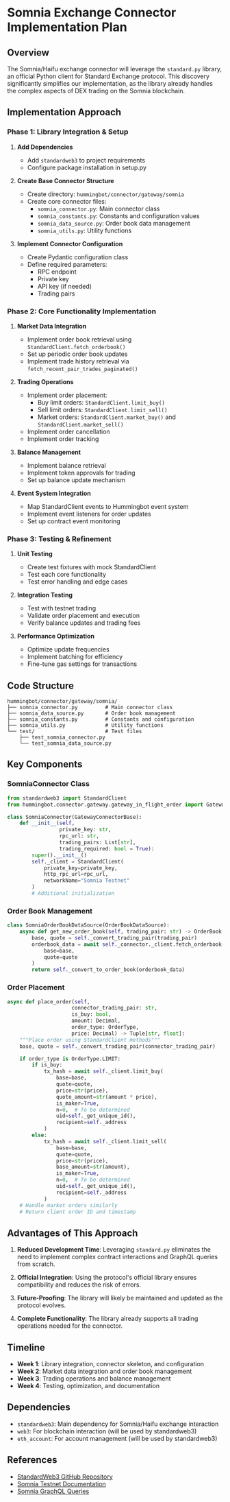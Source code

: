 # Somnia Exchange Connector Implementation Plan

## Overview

The Somnia/Haifu exchange connector will leverage the `standard.py` library, an official Python client for Standard Exchange protocol. This discovery significantly simplifies our implementation, as the library already handles the complex aspects of DEX trading on the Somnia blockchain.

## Implementation Approach

### Phase 1: Library Integration & Setup

1. **Add Dependencies**
   - Add `standardweb3` to project requirements
   - Configure package installation in setup.py

2. **Create Base Connector Structure**
   - Create directory: `hummingbot/connector/gateway/somnia`
   - Create core connector files:
     - `somnia_connector.py`: Main connector class
     - `somnia_constants.py`: Constants and configuration values
     - `somnia_data_source.py`: Order book data management
     - `somnia_utils.py`: Utility functions

3. **Implement Connector Configuration**
   - Create Pydantic configuration class
   - Define required parameters:
     - RPC endpoint
     - Private key
     - API key (if needed)
     - Trading pairs

### Phase 2: Core Functionality Implementation

1. **Market Data Integration**
   - Implement order book retrieval using `StandardClient.fetch_orderbook()`
   - Set up periodic order book updates
   - Implement trade history retrieval via `fetch_recent_pair_trades_paginated()`

2. **Trading Operations**
   - Implement order placement:
     - Buy limit orders: `StandardClient.limit_buy()`
     - Sell limit orders: `StandardClient.limit_sell()`
     - Market orders: `StandardClient.market_buy()` and `StandardClient.market_sell()`
   - Implement order cancellation
   - Implement order tracking

3. **Balance Management**
   - Implement balance retrieval
   - Implement token approvals for trading
   - Set up balance update mechanism

4. **Event System Integration**
   - Map StandardClient events to Hummingbot event system
   - Implement event listeners for order updates
   - Set up contract event monitoring

### Phase 3: Testing & Refinement

1. **Unit Testing**
   - Create test fixtures with mock StandardClient
   - Test each core functionality
   - Test error handling and edge cases

2. **Integration Testing**
   - Test with testnet trading
   - Validate order placement and execution
   - Verify balance updates and trading fees

3. **Performance Optimization**
   - Optimize update frequencies
   - Implement batching for efficiency
   - Fine-tune gas settings for transactions

## Code Structure

```
hummingbot/connector/gateway/somnia/
├── somnia_connector.py         # Main connector class
├── somnia_data_source.py       # Order book management
├── somnia_constants.py         # Constants and configuration
├── somnia_utils.py             # Utility functions
└── test/                       # Test files
    ├── test_somnia_connector.py
    └── test_somnia_data_source.py
```

## Key Components

### SomniaConnector Class

```python
from standardweb3 import StandardClient
from hummingbot.connector.gateway.gateway_in_flight_order import GatewayInFlightOrder

class SomniaConnector(GatewayConnectorBase):
    def __init__(self,
                 private_key: str,
                 rpc_url: str,
                 trading_pairs: List[str],
                 trading_required: bool = True):
        super().__init__()
        self._client = StandardClient(
            private_key=private_key,
            http_rpc_url=rpc_url,
            networkName="Somnia Testnet"
        )
        # Additional initialization
```

### Order Book Management

```python
class SomniaOrderBookDataSource(OrderBookDataSource):
    async def get_new_order_book(self, trading_pair: str) -> OrderBook:
        base, quote = self._convert_trading_pair(trading_pair)
        orderbook_data = await self._connector._client.fetch_orderbook(
            base=base,
            quote=quote
        )
        return self._convert_to_order_book(orderbook_data)
```

### Order Placement

```python
async def place_order(self,
                     connector_trading_pair: str,
                     is_buy: bool,
                     amount: Decimal,
                     order_type: OrderType,
                     price: Decimal) -> Tuple[str, float]:
    """Place order using StandardClient methods"""
    base, quote = self._convert_trading_pair(connector_trading_pair)

    if order_type is OrderType.LIMIT:
        if is_buy:
            tx_hash = await self._client.limit_buy(
                base=base,
                quote=quote,
                price=str(price),
                quote_amount=str(amount * price),
                is_maker=True,
                n=0,  # To be determined
                uid=self._get_unique_id(),
                recipient=self._address
            )
        else:
            tx_hash = await self._client.limit_sell(
                base=base,
                quote=quote,
                price=str(price),
                base_amount=str(amount),
                is_maker=True,
                n=0,  # To be determined
                uid=self._get_unique_id(),
                recipient=self._address
            )
    # Handle market orders similarly
    # Return client order ID and timestamp
```

## Advantages of This Approach

1. **Reduced Development Time**: Leveraging `standard.py` eliminates the need to implement complex contract interactions and GraphQL queries from scratch.

2. **Official Integration**: Using the protocol's official library ensures compatibility and reduces the risk of errors.

3. **Future-Proofing**: The library will likely be maintained and updated as the protocol evolves.

4. **Complete Functionality**: The library already supports all trading operations needed for the connector.

## Timeline

- **Week 1**: Library integration, connector skeleton, and configuration
- **Week 2**: Market data integration and order book management
- **Week 3**: Trading operations and balance management
- **Week 4**: Testing, optimization, and documentation

## Dependencies

- `standardweb3`: Main dependency for Somnia/Haifu exchange interaction
- `web3`: For blockchain interaction (will be used by standardweb3)
- `eth_account`: For account management (will be used by standardweb3)

## References

- [StandardWeb3 GitHub Repository](https://github.com/standardweb3/standard.py)
- [Somnia Testnet Documentation](/docs/somnia_testnet_config.md)
- [Somnia GraphQL Queries](/docs/somnia_graphql_queries.md)
